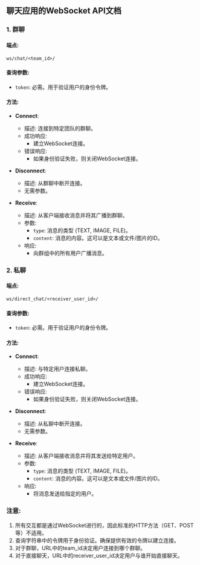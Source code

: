 ## 聊天应用的WebSocket API文档

### 1. 群聊

#### 端点:
```
ws/chat/<team_id>/
```

#### 查询参数:
- `token`: 必需。用于验证用户的身份令牌。

#### 方法:

- **Connect**:
  - 描述: 连接到特定团队的群聊。
  - 成功响应:
    - 建立WebSocket连接。
  - 错误响应:
    - 如果身份验证失败，则关闭WebSocket连接。

- **Disconnect**:
  - 描述: 从群聊中断开连接。
  - 无需参数。

- **Receive**:
  - 描述: 从客户端接收消息并将其广播到群聊。
  - 参数:
    - `type`: 消息的类型 (TEXT, IMAGE, FILE)。
    - `content`: 消息的内容。这可以是文本或文件/图片的ID。
  - 响应:
    - 向群组中的所有用户广播消息。

### 2. 私聊

#### 端点:
```
ws/direct_chat/<receiver_user_id>/
```

#### 查询参数:
- `token`: 必需。用于验证用户的身份令牌。

#### 方法:

- **Connect**:
  - 描述: 与特定用户连接私聊。
  - 成功响应:
    - 建立WebSocket连接。
  - 错误响应:
    - 如果身份验证失败，则关闭WebSocket连接。

- **Disconnect**:
  - 描述: 从私聊中断开连接。
  - 无需参数。

- **Receive**:
  - 描述: 从客户端接收消息并将其发送给特定用户。
  - 参数:
    - `type`: 消息的类型 (TEXT, IMAGE, FILE)。
    - `content`: 消息的内容。这可以是文本或文件/图片的ID。
  - 响应:
    - 将消息发送给指定的用户。

### 注意:

1. 所有交互都是通过WebSocket进行的，因此标准的HTTP方法（GET、POST等）不适用。
2. 查询字符串中的令牌用于身份验证。确保提供有效的令牌以建立连接。
3. 对于群聊，URL中的team_id决定用户连接到哪个群聊。
4. 对于直接聊天，URL中的receiver_user_id决定用户与谁开始直接聊天。

